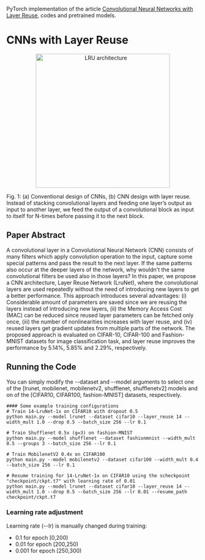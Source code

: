 PyTorch implementation of the article [Convolutional Neural Networks with Layer Reuse](https://128.84.21.199/pdf/1901.09615.pdf), codes and pretrained models.

# CNNs with Layer Reuse

<p align="center"><img src="https://github.com/okankop/CNN-layer-reuse/blob/master/pretrained/LRU-arch.jpg" align="middle" width="350" title="LRU architecture" /><figcaption>Fig. 1:  (a) Conventional design of CNNs,  (b) CNN design with layer reuse. Instead of stacking convolutional layers and feeding one layer’s output as input to another layer, we feed the output of a convolutional block as input to itself for N-times before passing it to the next block.</figcaption></figure></p>

## Paper Abstract

A convolutional layer in a Convolutional Neural Network (CNN) consists of many filters which apply convolution operation to the input, capture some special patterns and pass the result to the next layer. If the same patterns also occur at the deeper layers of the network, why wouldn't the same convolutional filters be used also in those layers? In this paper, we propose a CNN architecture, Layer Reuse Network (LruNet), where the convolutional layers are used repeatedly without the need of introducing new layers to get a better performance. This approach introduces several advantages: (i) Considerable amount of parameters are saved since we are reusing the layers instead of introducing new layers, (ii) the Memory Access Cost (MAC) can be reduced since reused layer parameters can be fetched only once, (iii) the number of nonlinearities increases with layer reuse, and (iv) reused layers get gradient updates from multiple parts of the network. The proposed approach is evaluated on CIFAR-10, CIFAR-100 and Fashion-MNIST datasets for image classification task, and layer reuse improves the performance by 5.14%, 5.85% and 2.29%, respectively.

## Running the Code

You can simply modify the --dataset and --model arguments to select one of the [lrunet, mobilenet, mobilenetv2, shufflenet, shufflenetv2] models and on of the [CIFAR10, CIFAR100, fashion-MNIST] datasets, respectively.

  ```shell
#### Some example training configurations
# Train 14-LruNet-1x on CIFAR10 with dropout 0.5
python main.py --model lrunet --dataset cifar10 --layer_reuse 14 --width_mult 1.0 --drop 0.5 --batch_size 256 --lr 0.1

# Train Shufflenet 0.5x (g=3) on fashion-MNIST
python main.py --model shufflenet --dataset fashionmnist --width_mult 0.5 --groups 3 --batch_size 256 --lr 0.1

# Train MobilenetV2 0.4x on CIFAR100
python main.py --model mobilenetv2 --dataset cifar100 --width_mult 0.4 --batch_size 256 --lr 0.1

# Resume training for 14-LruNet-1x on CIFAR10 using the scheckpoint "checkpoint/ckpt.t7" with learning rate of 0.01
python main.py --model lrunet --dataset cifar10 --layer_reuse 14 --width_mult 1.0 --drop 0.5 --batch_size 256 --lr 0.01 --resume_path checkpoint/ckpt.t7
  ```
  
### Learning rate adjustment
Learning rate (--lr) is manually changed during training:

- 0.1 for epoch [0,200)
- 0.01 for epoch [200,250)
- 0.001 for epoch [250,300)


